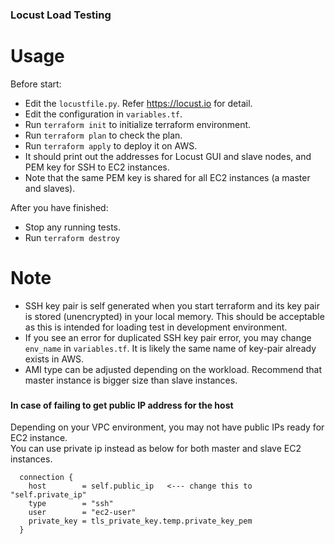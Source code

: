 ### Locust Load Testing 

Usage
===

Before start:
* Edit the `locustfile.py`.  Refer https://locust.io for detail.
* Edit the configuration in `variables.tf`. 
* Run `terraform init` to initialize terraform environment.
* Run `terraform plan` to check the plan.
* Run `terraform apply` to deploy it on AWS.
* It should print out the addresses for Locust GUI and slave nodes, and PEM key for SSH to EC2 instances.
* Note that the same PEM key is shared for all EC2 instances (a master and slaves).

After you have finished:
* Stop any running tests.
* Run `terraform destroy`

Note
===

* SSH key pair is self generated when you start terraform 
and its key pair is stored (unencrypted) in your local memory.  This should be acceptable as this is intended for loading test in development environment. 
* If you see an error for duplicated SSH key pair error, you may change `env_name` in `variables.tf`. It is likely the same name of key-pair already exists in AWS.
* AMI type can be adjusted depending on the workload.  Recommend that master instance is bigger size than slave instances.

### 
#### In case of failing to get public IP address for the host
Depending on your VPC environment, you may not have public IPs ready for EC2 instance.  
You can use private ip instead as below for both master and slave EC2 instances.  

```shell script
  connection {
    host        = self.public_ip   <--- change this to "self.private_ip"
    type        = "ssh"
    user        = "ec2-user"
    private_key = tls_private_key.temp.private_key_pem
  }
```


